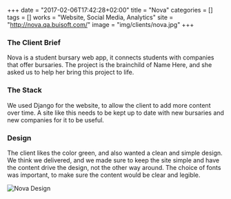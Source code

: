 +++
date = "2017-02-06T17:42:28+02:00"
title = "Nova"
categories = []
tags = []
works = "Website, Social Media, Analytics"
site = "http://nova.qa.buisoft.com/"
image = "img/clients/nova.jpg"
+++


### The Client Brief
Nova is a student bursary web app, it connects students with companies that offer bursaries. The project is the brainchild of Name Here, and she asked us to help her bring this project to life.


### The Stack
We used Django for the website, to allow the client to add more content over time. A site like this needs to be kept up to date with new bursaries and new companies for it to be useful.

### Design
The client likes the color green, and also wanted a clean and simple design. We think we delivered, and we made sure to keep the site simple and have the content drive the design, not the other way around. The choice of fonts was important, to make sure the content would be clear and legible.
<p class='screenshots' markdown='1'>
<img src="/img/screenshots/nova-1.png" alt="Nova Design" class="img-responsive">
</p>



